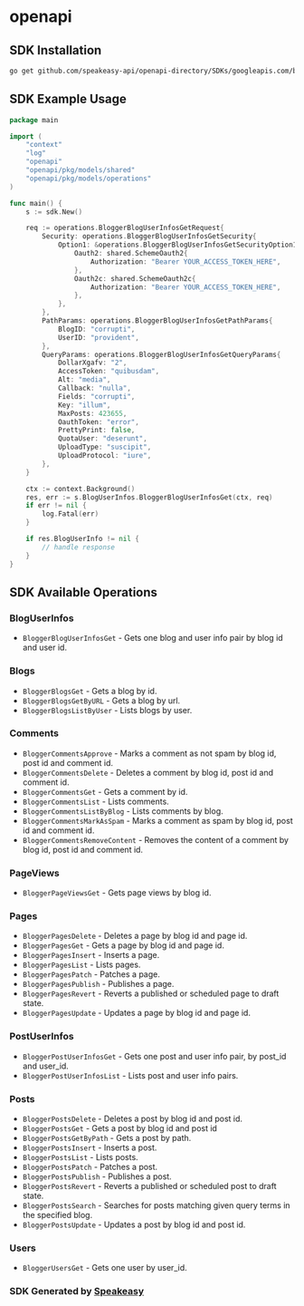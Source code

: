 # openapi

<!-- Start SDK Installation -->
## SDK Installation

```bash
go get github.com/speakeasy-api/openapi-directory/SDKs/googleapis.com/blogger/v3/go
```
<!-- End SDK Installation -->

## SDK Example Usage
<!-- Start SDK Example Usage -->
```go
package main

import (
    "context"
    "log"
    "openapi"
    "openapi/pkg/models/shared"
    "openapi/pkg/models/operations"
)

func main() {
    s := sdk.New()

    req := operations.BloggerBlogUserInfosGetRequest{
        Security: operations.BloggerBlogUserInfosGetSecurity{
            Option1: &operations.BloggerBlogUserInfosGetSecurityOption1{
                Oauth2: shared.SchemeOauth2{
                    Authorization: "Bearer YOUR_ACCESS_TOKEN_HERE",
                },
                Oauth2c: shared.SchemeOauth2c{
                    Authorization: "Bearer YOUR_ACCESS_TOKEN_HERE",
                },
            },
        },
        PathParams: operations.BloggerBlogUserInfosGetPathParams{
            BlogID: "corrupti",
            UserID: "provident",
        },
        QueryParams: operations.BloggerBlogUserInfosGetQueryParams{
            DollarXgafv: "2",
            AccessToken: "quibusdam",
            Alt: "media",
            Callback: "nulla",
            Fields: "corrupti",
            Key: "illum",
            MaxPosts: 423655,
            OauthToken: "error",
            PrettyPrint: false,
            QuotaUser: "deserunt",
            UploadType: "suscipit",
            UploadProtocol: "iure",
        },
    }

    ctx := context.Background()
    res, err := s.BlogUserInfos.BloggerBlogUserInfosGet(ctx, req)
    if err != nil {
        log.Fatal(err)
    }

    if res.BlogUserInfo != nil {
        // handle response
    }
}
```
<!-- End SDK Example Usage -->

<!-- Start SDK Available Operations -->
## SDK Available Operations


### BlogUserInfos

* `BloggerBlogUserInfosGet` - Gets one blog and user info pair by blog id and user id.

### Blogs

* `BloggerBlogsGet` - Gets a blog by id.
* `BloggerBlogsGetByURL` - Gets a blog by url.
* `BloggerBlogsListByUser` - Lists blogs by user.

### Comments

* `BloggerCommentsApprove` - Marks a comment as not spam by blog id, post id and comment id.
* `BloggerCommentsDelete` - Deletes a comment by blog id, post id and comment id.
* `BloggerCommentsGet` - Gets a comment by id.
* `BloggerCommentsList` - Lists comments.
* `BloggerCommentsListByBlog` - Lists comments by blog.
* `BloggerCommentsMarkAsSpam` - Marks a comment as spam by blog id, post id and comment id.
* `BloggerCommentsRemoveContent` - Removes the content of a comment by blog id, post id and comment id.

### PageViews

* `BloggerPageViewsGet` - Gets page views by blog id.

### Pages

* `BloggerPagesDelete` - Deletes a page by blog id and page id.
* `BloggerPagesGet` - Gets a page by blog id and page id.
* `BloggerPagesInsert` - Inserts a page.
* `BloggerPagesList` - Lists pages.
* `BloggerPagesPatch` - Patches a page.
* `BloggerPagesPublish` - Publishes a page.
* `BloggerPagesRevert` - Reverts a published or scheduled page to draft state.
* `BloggerPagesUpdate` - Updates a page by blog id and page id.

### PostUserInfos

* `BloggerPostUserInfosGet` - Gets one post and user info pair, by post_id and user_id.
* `BloggerPostUserInfosList` - Lists post and user info pairs.

### Posts

* `BloggerPostsDelete` - Deletes a post by blog id and post id.
* `BloggerPostsGet` - Gets a post by blog id and post id
* `BloggerPostsGetByPath` - Gets a post by path.
* `BloggerPostsInsert` - Inserts a post.
* `BloggerPostsList` - Lists posts.
* `BloggerPostsPatch` - Patches a post.
* `BloggerPostsPublish` - Publishes a post.
* `BloggerPostsRevert` - Reverts a published or scheduled post to draft state.
* `BloggerPostsSearch` - Searches for posts matching given query terms in the specified blog.
* `BloggerPostsUpdate` - Updates a post by blog id and post id.

### Users

* `BloggerUsersGet` - Gets one user by user_id.
<!-- End SDK Available Operations -->

### SDK Generated by [Speakeasy](https://docs.speakeasyapi.dev/docs/using-speakeasy/client-sdks)
